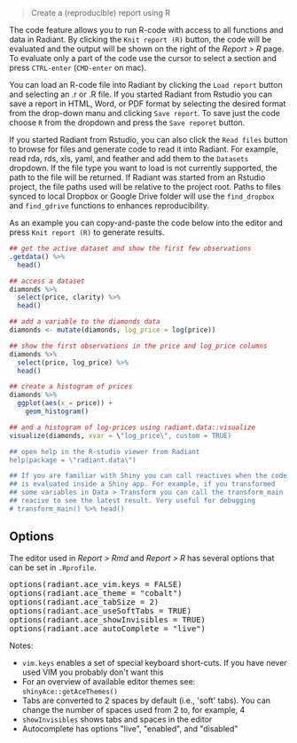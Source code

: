 > Create a (reproducible) report using R

The code feature allows you to run R-code with access to all functions and data in Radiant. By clicking the `Knit report (R)` button, the code will be evaluated and the output will be shown on the right of the _Report > R_ page. To evaluate only a part of the code use the cursor to select a section and press `CTRL-enter` (`CMD-enter` on mac).

You can load an R-code file into Radiant by clicking the `Load report` button and selecting an .r or .R file. If you started Radiant from Rstudio you can save a report in HTML, Word, or PDF format by selecting the desired format from the drop-down manu and clicking `Save report`. To save just the code choose `R` from the dropdown and press the `Save reporet` button.

If you started Radiant from Rstudio, you can also click the `Read files` button to browse for files and generate code to read it into Radiant. For example, read rda, rds, xls, yaml, and feather and add them to the `Datasets` dropdown. If the file type you want to load is not currently supported, the path to the file will be returned. If Radiant was started from an Rstudio project, the file paths used will be relative to the project root. Paths to files synced to local Dropbox or Google Drive folder will use the `find_dropbox` and `find_gdrive` functions to enhances reproducibility.

As an example you can copy-and-paste the code below into the editor and press `Knit report (R)` to generate results.

```r
## get the active dataset and show the first few observations
.getdata() %>%
  head()

## access a dataset
diamonds %>%
  select(price, clarity) %>%
  head()

## add a variable to the diamonds data
diamonds <- mutate(diamonds, log_price = log(price))

## show the first observations in the price and log_price columns
diamonds %>%
  select(price, log_price) %>%
  head()

## create a histogram of prices
diamonds %>%
  ggplot(aes(x = price)) +
    geom_histogram()

## and a histogram of log-prices using radiant.data::visualize
visualize(diamonds, xvar = \"log_price\", custom = TRUE)

## open help in the R-studio viewer from Radiant
help(package = \"radiant.data\")

## If you are familiar with Shiny you can call reactives when the code
## is evaluated inside a Shiny app. For example, if you transformed
## some variables in Data > Transform you can call the transform_main
## reacive to see the latest result. Very useful for debugging
# transform_main() %>% head()
```

## Options

The editor used in _Report > Rmd_ and _Report > R_ has several options that can be set in `.Rprofile`.

<pre>
options(radiant.ace_vim.keys = FALSE)
options(radiant.ace_theme = "cobalt")
options(radiant.ace_tabSize = 2)
options(radiant.ace_useSoftTabs = TRUE)
options(radiant.ace_showInvisibles = TRUE)
options(radiant.ace_autoComplete = "live")
</pre>

Notes:

* `vim.keys` enables a set of special keyboard short-cuts. If you have never used VIM you probably don't want this 
* For an overview of available editor themes see: `shinyAce::getAceThemes()`
* Tabs are converted to 2 spaces by default (i.e., 'soft' tabs). You can change the number of spaces used from 2 to, for example, 4
* `showInvisibles` shows tabs and spaces in the editor
* Autocomplete has options "live", "enabled", and "disabled" 
